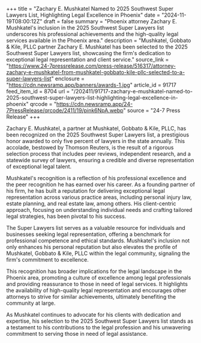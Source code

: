 +++
title = "Zachary E. Mushkatel Named to 2025 Southwest Super Lawyers List, Highlighting Legal Excellence in Phoenix"
date = "2024-11-19T08:00:12Z"
draft = false
summary = "Phoenix attorney Zachary E. Mushkatel's inclusion in the 2025 Southwest Super Lawyers list underscores his professional achievements and the high-quality legal services available in the Phoenix area."
description = "Mushkatel, Gobbato & Kile, PLLC partner Zachary E. Mushkatel has been selected to the 2025 Southwest Super Lawyers list, showcasing the firm's dedication to exceptional legal representation and client service."
source_link = "https://www.24-7pressrelease.com/press-release/516317/attorney-zachary-e-mushkatel-from-mushkatel-gobbato-kile-pllc-selected-to-a-super-lawyers-list"
enclosure = "https://cdn.newsramp.app/banners/awards-1.jpg"
article_id = 91717
feed_item_id = 8704
url = "/202411/91717-zachary-e-mushkatel-named-to-2025-southwest-super-lawyers-list-highlighting-legal-excellence-in-phoenix"
qrcode = "https://cdn.newsramp.app/24-7PressRelease/qrcode/2411/19/pink6NpA.webp"
source = "24-7 Press Release"
+++

<p>Zachary E. Mushkatel, a partner at Mushkatel, Gobbato & Kile, PLLC, has been recognized on the 2025 Southwest Super Lawyers list, a prestigious honor awarded to only five percent of lawyers in the state annually. This accolade, bestowed by Thomson Reuters, is the result of a rigorous selection process that includes peer reviews, independent research, and a statewide survey of lawyers, ensuring a credible and diverse representation of exceptional legal talent.</p><p>Mushkatel's recognition is a reflection of his professional excellence and the peer recognition he has earned over his career. As a founding partner of his firm, he has built a reputation for delivering exceptional legal representation across various practice areas, including personal injury law, estate planning, and real estate law, among others. His client-centric approach, focusing on understanding individual needs and crafting tailored legal strategies, has been pivotal to his success.</p><p>The Super Lawyers list serves as a valuable resource for individuals and businesses seeking legal representation, offering a benchmark for professional competence and ethical standards. Mushkatel's inclusion not only enhances his personal reputation but also elevates the profile of Mushkatel, Gobbato & Kile, PLLC within the legal community, signaling the firm's commitment to excellence.</p><p>This recognition has broader implications for the legal landscape in the Phoenix area, promoting a culture of excellence among legal professionals and providing reassurance to those in need of legal services. It highlights the availability of high-quality legal representation and encourages other attorneys to strive for similar achievements, ultimately benefiting the community at large.</p><p>As Mushkatel continues to advocate for his clients with dedication and expertise, his selection to the 2025 Southwest Super Lawyers list stands as a testament to his contributions to the legal profession and his unwavering commitment to serving those in need of legal assistance.</p>